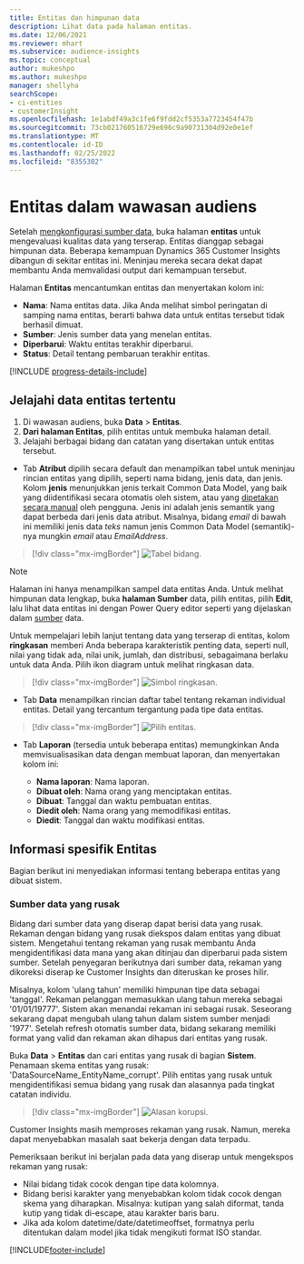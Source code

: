 ```yaml
---
title: Entitas dan himpunan data
description: Lihat data pada halaman entitas.
ms.date: 12/06/2021
ms.reviewer: mhart
ms.subservice: audience-insights
ms.topic: conceptual
author: mukeshpo
ms.author: mukeshpo
manager: shellyha
searchScope:
- ci-entities
- customerInsight
ms.openlocfilehash: 1e1abdf49a3c1fe6f9fdd2cf5353a7723454f47b
ms.sourcegitcommit: 73cb021760516729e696c9a90731304d92e0e1ef
ms.translationtype: MT
ms.contentlocale: id-ID
ms.lasthandoff: 02/25/2022
ms.locfileid: "8355302"
---
```

# <a name="entities-in-audience-insights"></a>Entitas dalam wawasan audiens

Setelah [mengkonfigurasi sumber data](data-sources.md), buka halaman **entitas** untuk mengevaluasi kualitas data yang terserap. Entitas dianggap sebagai himpunan data. Beberapa kemampuan Dynamics 365 Customer Insights dibangun di sekitar entitas ini. Meninjau mereka secara dekat dapat membantu Anda memvalidasi output dari kemampuan tersebut.

Halaman **Entitas** mencantumkan entitas dan menyertakan kolom ini:

- **Nama**: Nama entitas data. Jika Anda melihat simbol peringatan di samping nama entitas, berarti bahwa data untuk entitas tersebut tidak berhasil dimuat.
- **Sumber**: Jenis sumber data yang menelan entitas.
- **Diperbarui**: Waktu entitas terakhir diperbarui.
- **Status**: Detail tentang pembaruan terakhir entitas.

[!INCLUDE [progress-details-include](../includes/progress-details-pane.md)]

## <a name="explore-a-specific-entitys-data"></a>Jelajahi data entitas tertentu

1. Di wawasan audiens, buka **Data** > **Entitas**.
1. **Dari halaman Entitas**, pilih entitas untuk membuka halaman detail.  
1. Jelajahi berbagai bidang dan catatan yang disertakan untuk entitas tersebut.

- Tab **Atribut** dipilih secara default dan menampilkan tabel untuk meninjau rincian entitas yang dipilih, seperti nama bidang, jenis data, dan jenis. Kolom **jenis** menunjukkan jenis terkait Common Data Model, yang baik yang diidentifikasi secara otomatis oleh sistem, atau yang [dipetakan secara manual](map-entities.md) oleh pengguna. Jenis ini adalah jenis semantik yang dapat berbeda dari jenis data atribut. Misalnya, bidang *email* di bawah ini memiliki jenis data *teks* namun jenis Common Data Model (semantik)-nya mungkin *email* atau *EmailAddress*.

> [!div class="mx-imgBorder"]
> ![Tabel bidang.](media/data-manager-entities-fields.PNG "Tabel bidang")

> [!NOTE]
> Halaman ini hanya menampilkan sampel data entitas Anda. Untuk melihat himpunan data lengkap, buka **halaman Sumber** data, pilih entitas, pilih **Edit**, lalu lihat data entitas ini dengan Power Query editor seperti yang dijelaskan dalam [sumber](data-sources.md) data.

Untuk mempelajari lebih lanjut tentang data yang terserap di entitas, kolom **ringkasan** memberi Anda beberapa karakteristik penting data, seperti null, nilai yang tidak ada, nilai unik, jumlah, dan distribusi, sebagaimana berlaku untuk data Anda. Pilih ikon diagram untuk melihat ringkasan data.

> [!div class="mx-imgBorder"]
> ![Simbol ringkasan.](media/data-manager-entities-summary.png "Tabel Ringkasan Data")

- Tab **Data** menampilkan rincian daftar tabel tentang rekaman individual entitas. Detail yang tercantum tergantung pada tipe data entitas.

> [!div class="mx-imgBorder"]
> ![Pilih entitas.](media/data-manager-entities-data.png "Pilih satu entitas")

- Tab **Laporan** (tersedia untuk beberapa entitas) memungkinkan Anda memvisualisasikan data dengan membuat laporan, dan menyertakan kolom ini:

  - **Nama laporan**: Nama laporan.
  - **Dibuat oleh**: Nama orang yang menciptakan entitas.
  - **Dibuat**: Tanggal dan waktu pembuatan entitas.
  - **Diedit oleh**: Nama orang yang memodifikasi entitas.
  - **Diedit**: Tanggal dan waktu modifikasi entitas. 

## <a name="entity-specific-information"></a>Informasi spesifik Entitas

Bagian berikut ini menyediakan informasi tentang beberapa entitas yang dibuat sistem.

### <a name="corrupted-data-sources"></a>Sumber data yang rusak

Bidang dari sumber data yang diserap dapat berisi data yang rusak. Rekaman dengan bidang yang rusak diekspos dalam entitas yang dibuat sistem. Mengetahui tentang rekaman yang rusak membantu Anda mengidentifikasi data mana yang akan ditinjau dan diperbarui pada sistem sumber. Setelah penyegaran berikutnya dari sumber data, rekaman yang dikoreksi diserap ke Customer Insights dan diteruskan ke proses hilir. 

Misalnya, kolom 'ulang tahun' memiliki himpunan tipe data sebagai 'tanggal'. Rekaman pelanggan memasukkan ulang tahun mereka sebagai '01/01/19777'. Sistem akan menandai rekaman ini sebagai rusak. Seseorang sekarang dapat mengubah ulang tahun dalam sistem sumber menjadi '1977'. Setelah refresh otomatis sumber data, bidang sekarang memiliki format yang valid dan rekaman akan dihapus dari entitas yang rusak. 

Buka **Data** > **Entitas** dan cari entitas yang rusak di bagian **Sistem**. Penamaan skema entitas yang rusak: 'DataSourceName_EntityName_corrupt'. Pilih entitas yang rusak untuk mengidentifikasi semua bidang yang rusak dan alasannya pada tingkat catatan individu.
> [!div class="mx-imgBorder"]
> ![Alasan korupsi.](media/corruption-reason.png "Alasan Korupsi")

Customer Insights masih memproses rekaman yang rusak. Namun, mereka dapat menyebabkan masalah saat bekerja dengan data terpadu.

Pemeriksaan berikut ini berjalan pada data yang diserap untuk mengekspos rekaman yang rusak: 

- Nilai bidang tidak cocok dengan tipe data kolomnya.
- Bidang berisi karakter yang menyebabkan kolom tidak cocok dengan skema yang diharapkan. Misalnya: kutipan yang salah diformat, tanda kutip yang tidak di-escape, atau karakter baris baru.
- Jika ada kolom datetime/date/datetimeoffset, formatnya perlu ditentukan dalam model jika tidak mengikuti format ISO standar.


[!INCLUDE[footer-include](../includes/footer-banner.md)]
